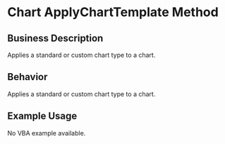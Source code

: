 # Chart ApplyChartTemplate Method

## Business Description
Applies a standard or custom chart type to a chart.

## Behavior
Applies a standard or custom chart type to a chart.

## Example Usage
No VBA example available.